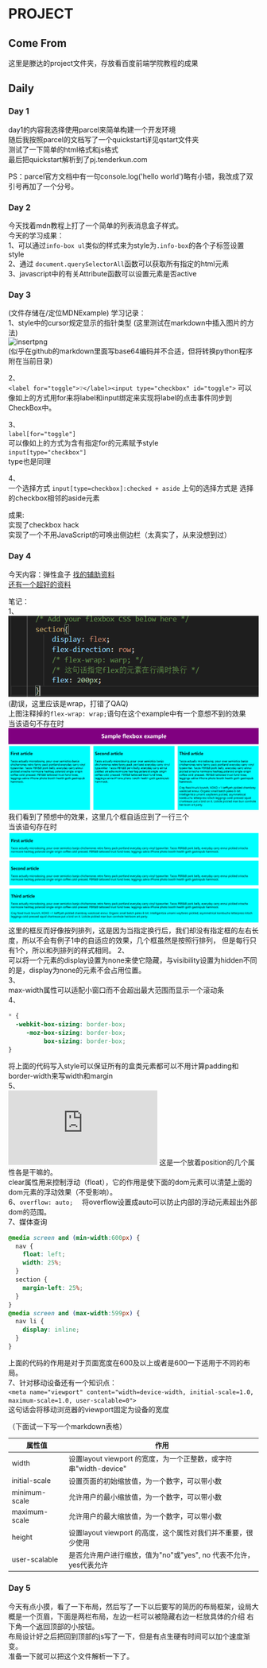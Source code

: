 # PROJECT  
## Come From  
这里是滕达的project文件夹，存放看百度前端学院教程的成果  

## Daily  
### Day 1  
day1的内容我选择使用parcel来简单构建一个开发环境  
随后我按照parcel的文档写了一个quickstart详见qstart文件夹  
测试了一下简单的html格式和js格式  
最后把quickstart解析到了pj.tenderkun.com  

PS：parcel官方文档中有一句console.log('hello world')略有小错，我改成了双引号再加了一个分号。  

### Day 2  
今天找着mdn教程上打了一个简单的列表消息盒子样式。  
今天的学习成果：  
1、可以通过`info-box ul`类似的样式来为style为`.info-box`的各个子标签设置style  
2、通过 `document.querySelectorAll`函数可以获取所有指定的html元素  
3、javascript中的有关Attribute函数可以设置元素是否active  

### Day 3  
(文件存储在/定位MDNExample)
学习记录：  
1、style中的cursor规定显示的指针类型
(这里测试在markdown中插入图片的方法)  
![insertpng](../../img/cursorListFromTengda.png)  
(似乎在github的markdown里面写base64编码并不合适，但将转换python程序附在当前目录)  

2、  
`<label for="toggle">❔</label><input type="checkbox" id="toggle">`
可以像如上的方式用for来将label和input绑定来实现将label的点击事件同步到CheckBox中。  

3、  
`label[for="toggle"] `  
可以像如上的方式为含有指定for的元素赋予style  
`input[type="checkbox"]`  
type也是同理  

4、  
一个选择方式
`input[type=checkbox]:checked + aside`
上句的选择方式是 选择的checkbox相邻的aside元素

成果:  
实现了checkbox hack  
实现了一个不用JavaScript的可唤出侧边栏（太真实了，从来没想到过）  


### Day 4  
今天内容：弹性盒子
[找的辅助资料](https://www.cnblogs.com/cblx/p/8976309.html)  
[还有一个超好的资料](http://zh.learnlayout.com/display.html)  

笔记：  
1、![FlexBoxWrap](../../img/flex-wrapExample.png)  (勘误，这里应该是wrap，打错了QAQ)  
上图注释掉的`flex-wrap: wrap;`语句在这个example中有一个意想不到的效果  
当该语句不存在时  
![wrapType1](../../img/wrapType1.png)  
我们看到了预想中的效果，这里几个框自适应到了一行三个  
当该语句存在时  
![wrapType2](../../img/wrapType2.png)  
这里的框反而好像按列排列，这是因为当指定换行后，我们却没有指定框的左右长度，所以不会有例子1中的自适应的效果，几个框虽然是按照行排列，
但是每行只有1个，所以和列排列的样式相同。
2、  
可以将一个元素的display设置为none来使它隐藏，与visibility设置为hidden不同的是，display为none的元素不会占用位置。  
3、  
max-width属性可以适配小窗口而不会超出最大范围而显示一个滚动条  
4、  
```css
* {
  -webkit-box-sizing: border-box;
     -moz-box-sizing: border-box;
          box-sizing: border-box;
}
```
将上面的代码写入style可以保证所有的盒类元素都可以不用计算padding和border-width来写width和margin  
5、  
![Position](http://zh.learnlayout.com/position.html)
这是一个放着position的几个属性各是干嘛的。  
clear属性用来控制浮动（float），它的作用是使下面的dom元素可以清楚上面的dom元素的浮动效果（不受影响）。  
6、`overflow: auto;  `
将overflow设置成auto可以防止内部的浮动元素超出外部dom的范围。  
7、媒体查询  
```css
@media screen and (min-width:600px) {
  nav {
    float: left;
    width: 25%;
  }
  section {
    margin-left: 25%;
  }
}
@media screen and (max-width:599px) {
  nav li {
    display: inline;
  }
}
```  
上面的代码的作用是对于页面宽度在600及以上或者是600一下适用于不同的布局。  
7、针对移动设备还有一个知识点：  
`<meta name="viewport" content="width=device-width, initial-scale=1.0, maximum-scale=1.0, user-scalable=0">`  
这句话会将移动浏览器的viewport固定为设备的宽度

（下面试一下写一个markdown表格）

|属性值|作用|
|------|--|
|width|设置layout viewport  的宽度，为一个正整数，或字符串"width-device"|
|initial-scale|设置页面的初始缩放值，为一个数字，可以带小数|
|minimum-scale|允许用户的最小缩放值，为一个数字，可以带小数|
|maximum-scale|允许用户的最大缩放值，为一个数字，可以带小数|
|height|设置layout viewport  的高度，这个属性对我们并不重要，很少使用|
|user-scalable|是否允许用户进行缩放，值为"no"或"yes", no 代表不允许，yes代表允许|
  
### Day 5  
今天有点小摸，看了一下布局，然后写了一下以后要写的简历的布局框架，设局大概是一个页眉，下面是两栏布局，左边一栏可以被隐藏右边一栏放具体的介绍
右下角一个返回顶部的小按钮。  
布局设计好之后把回到顶部的js写了一下，但是有点生硬有时间可以加个速度渐变。  
准备一下就可以把这个文件解析一下了。